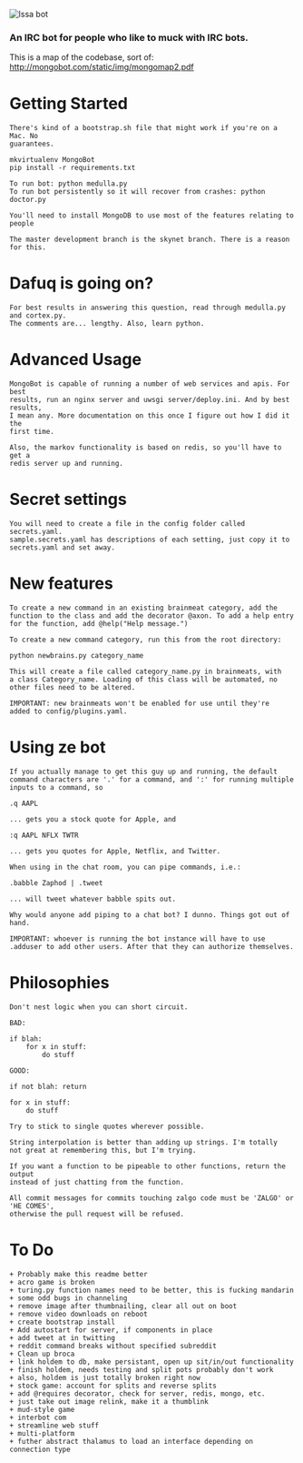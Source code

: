 ![Issa bot](http://mongobot.com/static/img/mongobot.png)

<h3>An IRC bot for people who like to muck with IRC bots.</h3>

This is a map of the codebase, sort of: http://mongobot.com/static/img/mongomap2.pdf


Getting Started
===============

    There's kind of a bootstrap.sh file that might work if you're on a Mac. No
    guarantees.

    mkvirtualenv MongoBot
    pip install -r requirements.txt
    
    To run bot: python medulla.py
    To run bot persistently so it will recover from crashes: python doctor.py

    You'll need to install MongoDB to use most of the features relating to people

    The master development branch is the skynet branch. There is a reason for this.


Dafuq is going on?
==================

    For best results in answering this question, read through medulla.py and cortex.py. 
    The comments are... lengthy. Also, learn python. 


Advanced Usage
==============

    MongoBot is capable of running a number of web services and apis. For best
    results, run an nginx server and uwsgi server/deploy.ini. And by best results,
    I mean any. More documentation on this once I figure out how I did it the 
    first time.

    Also, the markov functionality is based on redis, so you'll have to get a 
    redis server up and running.


Secret settings
===============

    You will need to create a file in the config folder called secrets.yaml.
    sample.secrets.yaml has descriptions of each setting, just copy it to
    secrets.yaml and set away.


New features
============

    To create a new command in an existing brainmeat category, add the
    function to the class and add the decorator @axon. To add a help entry
    for the function, add @help("Help message.")

    To create a new command category, run this from the root directory: 
    
    python newbrains.py category_name

    This will create a file called category_name.py in brainmeats, with
    a class Category_name. Loading of this class will be automated, no
    other files need to be altered.

    IMPORTANT: new brainmeats won't be enabled for use until they're
    added to config/plugins.yaml.


Using ze bot
============

    If you actually manage to get this guy up and running, the default
    command characters are '.' for a command, and ':' for running multiple
    inputs to a command, so

    .q AAPL

    ... gets you a stock quote for Apple, and 

    :q AAPL NFLX TWTR

    ... gets you quotes for Apple, Netflix, and Twitter.

    When using in the chat room, you can pipe commands, i.e.:

    .babble Zaphod | .tweet

    ... will tweet whatever babble spits out.

    Why would anyone add piping to a chat bot? I dunno. Things got out of hand.

    IMPORTANT: whoever is running the bot instance will have to use
    .adduser to add other users. After that they can authorize themselves.


Philosophies
============

    Don't nest logic when you can short circuit.

    BAD:

    if blah:
        for x in stuff:
            do stuff

    GOOD:

    if not blah: return

    for x in stuff:
        do stuff
    
    Try to stick to single quotes wherever possible.

    String interpolation is better than adding up strings. I'm totally 
    not great at remembering this, but I'm trying.

    If you want a function to be pipeable to other functions, return the output
    instead of just chatting from the function. 
    
    All commit messages for commits touching zalgo code must be 'ZALGO' or 'HE COMES',
    otherwise the pull request will be refused.


To Do
=====

    + Probably make this readme better
    + acro game is broken
    + turing.py function names need to be better, this is fucking mandarin
    + some odd bugs in channeling
    + remove image after thumbnailing, clear all out on boot
    + remove video downloads on reboot
    + create bootstrap install
    + Add autostart for server, if components in place
    + add tweet at in twitting
    + reddit command breaks without specified subreddit
    + Clean up broca
    + link holdem to db, make persistant, open up sit/in/out functionality
    + finish holdem, needs testing and split pots probably don't work
    + also, holdem is just totally broken right now
    + stock game: account for splits and reverse splits
    + add @requires decorator, check for server, redis, mongo, etc.
    + just take out image relink, make it a thumblink
    + mud-style game
    + interbot com
    + streamline web stuff
    + multi-platform
    + futher abstract thalamus to load an interface depending on connection type

